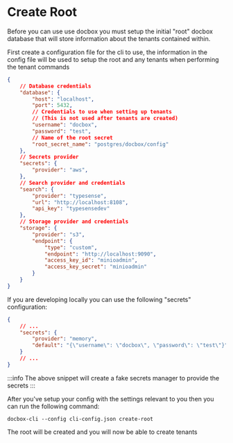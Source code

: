 # Create Root

Before you can use use docbox you must setup the initial "root" docbox database that will store information about the tenants contained within.

First create a configuration file for the cli to use, the information in the config file will be used to setup the root and any 
tenants when performing the tenant commands

```json title="cli-config.json"
{
    // Database credentials
    "database": {
        "host": "localhost",
        "port": 5432,
        // Credentials to use when setting up tenants 
        // (This is not used after tenants are created) 
        "username": "docbox",
        "password": "test",
        // Name of the root secret
        "root_secret_name": "postgres/docbox/config"
    },
    // Secrets provider
    "secrets": {
        "provider": "aws",
    },
    // Search provider and credentials
    "search": {
        "provider": "typesense",
        "url": "http://localhost:8108",
        "api_key": "typesensedev"
    },
    // Storage provider and credentials
    "storage": {
        "provider": "s3",
        "endpoint": {
            "type": "custom",
            "endpoint": "http://localhost:9090",
            "access_key_id": "minioadmin",
            "access_key_secret": "minioadmin"
        }
    }
}
```

If you are developing locally you can use the following "secrets" configuration:

```json title="cli-config.json"
{
    // ...
    "secrets": {
        "provider": "memory",
        "default": "{\"username\": \"docbox\", \"password\": \"test\"}"
    }
    // ...
}
```

:::info
The above snippet will create a fake secrets manager to provide the secrets
:::


After you've setup your config with the settings relevant to you then you can run the following command:

```
docbox-cli --config cli-config.json create-root
```

The root will be created and you will now be able to create tenants